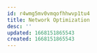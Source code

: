 ```yaml
---
id: r4wmg5mv0vmqofhhwvp1tu4
title: Network Optimization
desc: ''
updated: 1668151865543
created: 1668151865543
---
```

